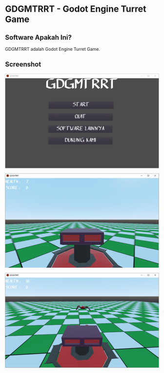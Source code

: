 # GDGMTRRT - Godot Engine Turret Game

## Software Apakah Ini?

GDGMTRRT adalah Godot Engine Turret Game.

## Screenshot

![ScreenShot](.readme-assets/GDGMTRRT1.png?raw=true)

![ScreenShot](.readme-assets/GDGMTRRT2.png?raw=true)

![ScreenShot](.readme-assets/GDGMTRRT3.png?raw=true)
